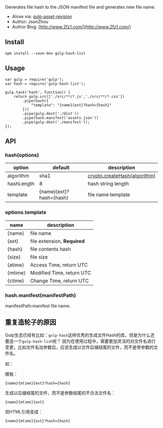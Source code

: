 Generates file hash to the JSON manifest file and generates new file name.

- Alose via: [gulp-asset-revision](https://github.com/zzyss86/gulp-asset-revision)
- Author: JsonZhou
- Author Blog: [http://www.2fz1.com/](http://www.2fz1.com/)

## Install

	npm install --save-dev gulp-hash-list
	
## Usage

	var gulp = require('gulp');
	var hash = require('gulp-hash-list');
	
	gulp.task('hash', function() {
	    return gulp.src(['./src/**/*.js','./src/**/*.css'])
	        .pipe(hash({
	            "template": "{name}{ext}?hash={hash}"
	        }))
	        .pipe(gulp.dest('./dist'))
	        .pipe(hash.manifest('assets.json'))
	        .pipe(gulp.dest('./manifest'));
	});
	
## API

### hash(options)

|option|default|description|
|---|---|---|
|algorithm|sha1|[crypto.createHash(algorithm)](https://nodejs.org/api/crypto.html#crypto_crypto_createhash_algorithm)|
|hashLength|8|hash string length|
|template|{name}{ext}?hash={hash}|file name template|

### options.template

|name| description |
|---|---|
|{name}|file name|
|{ext)|file extension, **Required**|
|{hash}| file contents hash|
|{size}| file size|
|{atime}|Access Time, return UTC|
|{mtime}|Modified Time, return UTC|
|{ctime}|Change Time, return UTC|

### hash.manifest(manifestPath)

manifestPath:manifest file name.

## 重复造轮子的原因

Gulp生态已经有比如：`gulp-hash`这样优秀的生成文件Hash的库，但是为什么还要造一个`gulp-hash-lish`呢？ 因为在使用过程中，需要更加灵活的对文件名进行变更，比如文件名加参数后，应该生成以文件后缀结尾的文件，而不是带参数的文件名。

如：

模板：

	{name}{mtime}{ext}?hash={hash}
	
生成以后缀结尾的文件，而不是参数结尾的不合法文件名：

	{name}{mtime}{ext}
	
但HTML引用变成：

	{name}{mtime}{ext}?hash={hash}